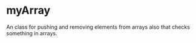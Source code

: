 # myArray
An class for pushing and removing elements from arrays also that checks something in arrays.
